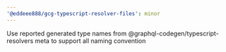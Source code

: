 ```yaml
---
'@eddeee888/gcg-typescript-resolver-files': minor
---
```


Use reported generated type names from @graphql-codegen/typescript-resolvers meta to support all naming convention
